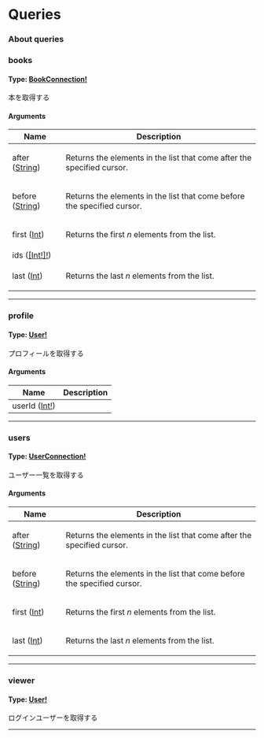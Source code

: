 # Queries

### About queries



### books

#### Type: [BookConnection!](objects.md#bookconnection)

本を取得する 

#### Arguments

| Name | Description |
|------|-------------|
| after ([String](scalars.md#string)) | <p>Returns the elements in the list that come after the specified cursor.</p> |
| before ([String](scalars.md#string)) | <p>Returns the elements in the list that come before the specified cursor.</p> |
| first ([Int](scalars.md#int)) | <p>Returns the first <em>n</em> elements from the list.</p> |
| ids ([[Int!]!](scalars.md#int)) |  |
| last ([Int](scalars.md#int)) | <p>Returns the last <em>n</em> elements from the list.</p> |

---

### profile

#### Type: [User!](objects.md#user)

プロフィールを取得する 

#### Arguments

| Name | Description |
|------|-------------|
| userId ([Int!](scalars.md#int)) |  |

---

### users

#### Type: [UserConnection!](objects.md#userconnection)

ユーザー一覧を取得する 

#### Arguments

| Name | Description |
|------|-------------|
| after ([String](scalars.md#string)) | <p>Returns the elements in the list that come after the specified cursor.</p> |
| before ([String](scalars.md#string)) | <p>Returns the elements in the list that come before the specified cursor.</p> |
| first ([Int](scalars.md#int)) | <p>Returns the first <em>n</em> elements from the list.</p> |
| last ([Int](scalars.md#int)) | <p>Returns the last <em>n</em> elements from the list.</p> |

---

### viewer

#### Type: [User!](objects.md#user)

ログインユーザーを取得する 

---